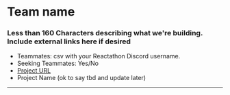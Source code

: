 # Team name
### Less than 160 Characters describing what we're building. Include external links here if desired
* Teammates: csv with your Reactathon Discord username.
* Seeking Teammates: Yes/No
* [Project URL](https://github.com/your-profile/your-project-name)
* Project Name (ok to say tbd and update later)

***
